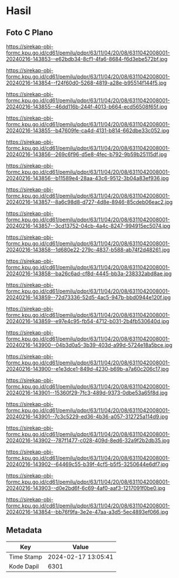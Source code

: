 # Hasil

## Foto C Plano

https://sirekap-obj-formc.kpu.go.id/cd61/pemilu/pdpr/63/11/04/20/08/6311042008001-20240216-143853--e62bdb34-8cf1-4fa6-8684-f6d3ebe572bf.jpg

https://sirekap-obj-formc.kpu.go.id/cd61/pemilu/pdpr/63/11/04/20/08/6311042008001-20240216-143854--f24f60d0-5268-4819-a28e-b95514f144f5.jpg

https://sirekap-obj-formc.kpu.go.id/cd61/pemilu/pdpr/63/11/04/20/08/6311042008001-20240216-143855--46dd116b-244f-4013-b664-ecd56508f65f.jpg

https://sirekap-obj-formc.kpu.go.id/cd61/pemilu/pdpr/63/11/04/20/08/6311042008001-20240216-143855--b47609fe-ca4d-4131-b814-662dbe33c052.jpg

https://sirekap-obj-formc.kpu.go.id/cd61/pemilu/pdpr/63/11/04/20/08/6311042008001-20240216-143856--269c6f96-d5e8-4fec-b792-9b59b25115df.jpg

https://sirekap-obj-formc.kpu.go.id/cd61/pemilu/pdpr/63/11/04/20/08/6311042008001-20240216-143856--b11589e4-28aa-43c6-9512-3b04a83ef936.jpg

https://sirekap-obj-formc.kpu.go.id/cd61/pemilu/pdpr/63/11/04/20/08/6311042008001-20240216-143857--8a6c98d8-d727-4d8e-8946-85cdeb06eac2.jpg

https://sirekap-obj-formc.kpu.go.id/cd61/pemilu/pdpr/63/11/04/20/08/6311042008001-20240216-143857--3cd13752-04cb-4a4c-8247-994915ec5074.jpg

https://sirekap-obj-formc.kpu.go.id/cd61/pemilu/pdpr/63/11/04/20/08/6311042008001-20240216-143858--1d680e22-279c-4837-b588-ab74f2d48261.jpg

https://sirekap-obj-formc.kpu.go.id/cd61/pemilu/pdpr/63/11/04/20/08/6311042008001-20240216-143858--ba26c6ad-cf8d-4445-bb3a-238332abd8ae.jpg

https://sirekap-obj-formc.kpu.go.id/cd61/pemilu/pdpr/63/11/04/20/08/6311042008001-20240216-143859--72d73336-52d5-4ac5-947b-bbd0944e120f.jpg

https://sirekap-obj-formc.kpu.go.id/cd61/pemilu/pdpr/63/11/04/20/08/6311042008001-20240216-143859--e97e4c95-fb54-4712-b031-2b4fb530640d.jpg

https://sirekap-obj-formc.kpu.go.id/cd61/pemilu/pdpr/63/11/04/20/08/6311042008001-20240216-143900--04b3d0a5-3b39-403d-a99d-5724e18a5bce.jpg

https://sirekap-obj-formc.kpu.go.id/cd61/pemilu/pdpr/63/11/04/20/08/6311042008001-20240216-143900--e1e3dce1-849d-4230-b69b-a7a60c206c17.jpg

https://sirekap-obj-formc.kpu.go.id/cd61/pemilu/pdpr/63/11/04/20/08/6311042008001-20240216-143901--15360f29-7fc3-489d-9373-0dbe53a65f8d.jpg

https://sirekap-obj-formc.kpu.go.id/cd61/pemilu/pdpr/63/11/04/20/08/6311042008001-20240216-143901--7c3c5229-ed36-4b36-a057-312725a114d9.jpg

https://sirekap-obj-formc.kpu.go.id/cd61/pemilu/pdpr/63/11/04/20/08/6311042008001-20240216-143902--787f1477-c028-409d-8ed6-32a9f2b2db35.jpg

https://sirekap-obj-formc.kpu.go.id/cd61/pemilu/pdpr/63/11/04/20/08/6311042008001-20240216-143902--64469c55-b39f-4cf5-b5f5-3250644e6df7.jpg

https://sirekap-obj-formc.kpu.go.id/cd61/pemilu/pdpr/63/11/04/20/08/6311042008001-20240216-143903--d0e2bd6f-6c69-4af0-aaf3-1217091f0be0.jpg

https://sirekap-obj-formc.kpu.go.id/cd61/pemilu/pdpr/63/11/04/20/08/6311042008001-20240216-143854--bb76f9fa-3e2e-47aa-a3d5-5ec4893ef066.jpg


## Metadata

| Key        | Value               |
| ---------- | ------------------- |
| Time Stamp | 2024-02-17 13:05:41 |
| Kode Dapil | 6301                |



